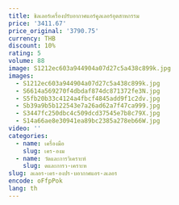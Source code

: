 ```yaml
---
title: ชิลเลอร์เครื่องปรับอากาศแอร์คูลเลอร์อุตสาหกรรม
price: '3411.67'
price_original: '3790.75'
currency: THB
discount: 10%
rating: 5
volume: 88
image: S1212ec603a944904a07d27c5a438c899k.jpg
images:
  - S1212ec603a944904a07d27c5a438c899k.jpg
  - S6614a569270f4dbdaf874dc871372fe3N.jpg
  - S5fb20b33c4124a4fbcf4845add9f1c2dv.jpg
  - Sb39a9b5b122543e7a26ad62a7f47ca999.jpg
  - S3447fc250dbc4c509dcd37545e7b8c79X.jpg
  - S14a66ae8e30941ea89bc2385a278eb66W.jpg
video: ''
categories:
  - name: เครื่องมือ
    slug: เคร-องม
  - name: วัดและการวิเคราะห์
    slug: ดและการว-เคราะห
slug: ลเลอร-เคร-องปร-บอากาศแอร-ลเลอร
encode: oFfpPok
lang: th
---
```

  